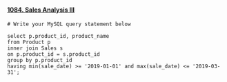 #### [1084. Sales Analysis III](https://leetcode-cn.com/problems/sales-analysis-iii/)

```
# Write your MySQL query statement below

select p.product_id, product_name
from Product p
inner join Sales s
on p.product_id = s.product_id
group by p.product_id
having min(sale_date) >= '2019-01-01' and max(sale_date) <= '2019-03-31';
```

